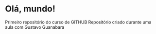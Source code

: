 # Olá, mundo!
 Primeiro repositório do curso de GITHUB
Repositório criado durante uma aula com Gustavo Guanabara